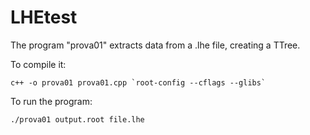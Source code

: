 # LHEtest

The program "prova01" extracts data from a .lhe file, creating a TTree.

To compile it: 
```
c++ -o prova01 prova01.cpp `root-config --cflags --glibs`
```
To run the program:
```
./prova01 output.root file.lhe
```
